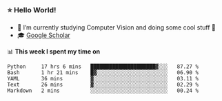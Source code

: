 ### ⭐️ Hello World!

<!--
**hologerry/hologerry** is a ✨ _special_ ✨ repository because its `README.md` (this file) appears on your GitHub profile.

Here are some ideas to get you started:

- 🔭 I’m currently working and studying on Computer Vision
- 🌱 I’m currently learning at Peking University
- 💬 Ask me about 
- 📫 How to reach me: E-mail
- 😄 Pronouns: he/his
- ⚡ Fun fact: Music is the Power
-->


- 🔭 I’m currently studying Computer Vision and doing some cool stuff 🤖
- 🎓 [Google Scholar](https://scholar.google.com/citations?user=3ykqW9wAAAAJ&hl=en)


📊 **This week I spent my time on**

<!--START_SECTION:waka-->
```text
Python     17 hrs 6 mins   █████████████████████▓░░░   87.27 % 
Bash       1 hr 21 mins    █▓░░░░░░░░░░░░░░░░░░░░░░░   06.90 % 
YAML       36 mins         ▓░░░░░░░░░░░░░░░░░░░░░░░░   03.11 % 
Text       26 mins         ▓░░░░░░░░░░░░░░░░░░░░░░░░   02.29 % 
Markdown   2 mins          ░░░░░░░░░░░░░░░░░░░░░░░░░   00.24 % 
```
<!--END_SECTION:waka-->

